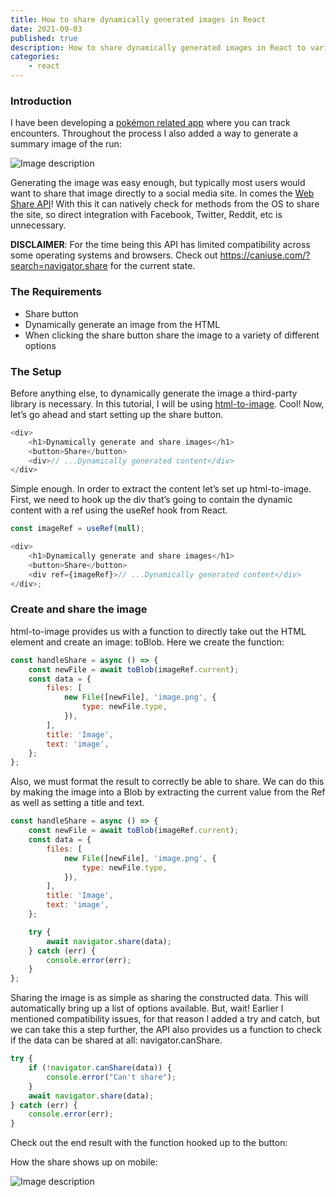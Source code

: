 ```yaml
---
title: How to share dynamically generated images in React
date: 2021-09-03
published: true
description: How to share dynamically generated images in React to various social media sites, email, clipboard and various other options
categories:
    - react
---
```


### Introduction

I have been developing a [pokémon related app](https://nuzlocke.netlify.app) where you can track encounters. Throughout the process I also added a way to generate a summary image of the run:

![Image description](https://cdn.hashnode.com/res/hashnode/image/upload/v1649276400145/zmSMrgPEB.png)

Generating the image was easy enough, but typically most users would want to share that image directly to a social media site. In comes the [Web Share API](https://developer.mozilla.org/en-US/docs/Web/API/Navigator/share)! With this it can natively check for methods from the OS to share the site, so direct integration with Facebook, Twitter, Reddit, etc is unnecessary.

**DISCLAIMER**: For the time being this API has limited compatibility across some operating systems and browsers. Check out https://caniuse.com/?search=navigator.share for the current state.

### The Requirements

-   Share button
-   Dynamically generate an image from the HTML
-   When clicking the share button share the image to a variety of different options

### The Setup

Before anything else, to dynamically generate the image a third-party library is necessary. In this tutorial, I will be using [html-to-image](https://www.npmjs.com/package/html-to-image). Cool! Now, let’s go ahead and start setting up the share button.

```js
<div>
	<h1>Dynamically generate and share images</h1>
	<button>Share</button>
	<div>// ...Dynamically generated content</div>
</div>
```

Simple enough. In order to extract the content let’s set up html-to-image. First, we need to hook up the div that’s going to contain the dynamic content with a ref using the useRef hook from React.

```js
const imageRef = useRef(null);

<div>
	<h1>Dynamically generate and share images</h1>
	<button>Share</button>
	<div ref={imageRef}>// ...Dynamically generated content</div>
</div>;
```

### Create and share the image

html-to-image provides us with a function to directly take out the HTML element and create an image: toBlob. Here we create the function:

```js
const handleShare = async () => {
	const newFile = await toBlob(imageRef.current);
	const data = {
		files: [
			new File([newFile], 'image.png', {
				type: newFile.type,
			}),
		],
		title: 'Image',
		text: 'image',
	};
};
```

Also, we must format the result to correctly be able to share. We can do this by making the image into a Blob by extracting the current value from the Ref as well as setting a title and text.

```js
const handleShare = async () => {
	const newFile = await toBlob(imageRef.current);
	const data = {
		files: [
			new File([newFile], 'image.png', {
				type: newFile.type,
			}),
		],
		title: 'Image',
		text: 'image',
	};

	try {
		await navigator.share(data);
	} catch (err) {
		console.error(err);
	}
};
```

Sharing the image is as simple as sharing the constructed data. This will automatically bring up a list of options available. But, wait! Earlier I mentioned compatibility issues, for that reason I added a try and catch, but we can take this a step further, the API also provides us a function to check if the data can be shared at all: navigator.canShare.

```js
try {
	if (!navigator.canShare(data)) {
		console.error("Can't share");
	}
	await navigator.share(data);
} catch (err) {
	console.error(err);
}
```

Check out the end result with the function hooked up to the button:

How the share shows up on mobile:

![Image description](https://cdn.hashnode.com/res/hashnode/image/upload/v1649276401796/ZG9_mu1rp.png)

